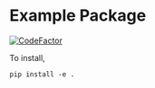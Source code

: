 # Example Package

[![CodeFactor](https://www.codefactor.io/repository/github/mjenrungrot/sheetidentification/badge/master)](https://www.codefactor.io/repository/github/mjenrungrot/sheetidentification/overview/master)

To install,
```
pip install -e .
```
